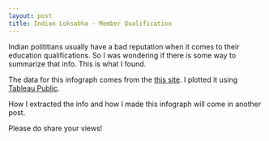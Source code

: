 ```yaml
---
layout: post
title: Indian Loksabha - Member Qualification
---
```

Indian polititians usually have a bad reputation when it comes to their education qualifications. So I was wondering if there is some way to summarize that info. This is what I found.

<script>
function initializeViz() {
  var placeholderDiv = document.getElementById("tableauViz");
  var url = "https://public.tableau.com/views/LoksabhaMemberQualification/Sheet4";
  var options = {
    width: 800,
    height: 800,
    hideTabs: true,
    hideToolbar: true,
    onFirstInteractive: function () {
      workbook = viz.getWorkbook();
      activeSheet = workbook.getActiveSheet();
    }
  };
  viz = new tableau.Viz(placeholderDiv, url, options);
} 
initializeViz();
</script>

<div id='tableuViz'></div>

The data for this infograph comes from the [this site](http://164.100.47.132/LssNew/Members/breif_alphalist.aspx). I plotted it using [Tableau Public](https://public.tableau.com/s/).

How I extracted the info and how I made this infograph will come in another post.

Please do share your views!
